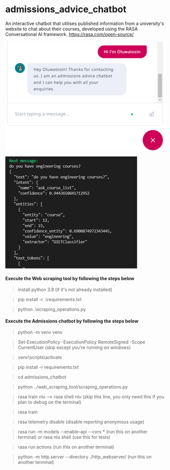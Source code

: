 # admissions_advice_chatbot
An interactive chatbot that utilises published information from a university's website to chat about their courses, developed using the RASA Conversational AI framework. https://rasa.com/open-source/

![Greeting on chat widget](https://github.com/olubiyiontheweb/admissions_advice_chatbot/blob/master/name_used_to_greet.png)

![Retrieve course name from conversation](https://github.com/olubiyiontheweb/admissions_advice_chatbot/blob/master/course%20prediction.png)

#### Execute the Web scraping tool by following the steps below

> install python 3.8 (if it's not already installed)

> pip install -r .\requirements.txt

> python .\scraping_operations.py

#### Execute the Admissions chatbot by following the steps below

> python -m venv venv

> Set-ExecutionPolicy -ExecutionPolicy RemoteSigned -Scope CurrentUser (skip except you're running on windows)

> venv\scripts\activate

> pip install -r requirements.txt

> cd admissions_chatbot

> python ../web_scraping_tool/scraping_operations.py

> rasa train nlu --> rasa shell nlu (skip this line, you only need this if you plan to debug on the terminal)

> rasa train

> rasa telemetry disable (disable reporting anonymous usage)

> rasa run -m models --enable-api --cors * (run this on another terminal) or rasa nlu shell (use this for tests)

> rasa run actions (run this on another terminal)

> python -m http.server --directory ./http_webserver/ (run this on another terminal)
